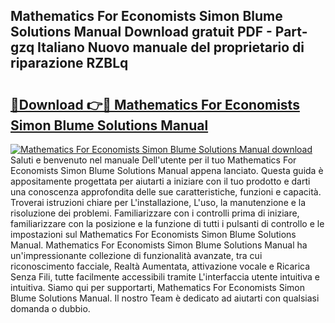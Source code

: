 ## Mathematics For Economists Simon Blume Solutions Manual Download gratuit PDF - Part-gzq Italiano Nuovo manuale del proprietario di riparazione RZBLq

# <h2><a href="http://dfgh8f4.blite.top/?on=Mathematics+For+Economists+Simon+Blume+Solutions+Manual">🔗Download 👉🔴 Mathematics For Economists Simon Blume Solutions Manual</a></h2>

[![Mathematics For Economists Simon Blume Solutions Manual download](https://i.imgur.com/lujVjoI.png)](http://dfgh8f4.blite.top/?on=Mathematics+For+Economists+Simon+Blume+Solutions+Manual)
Saluti e benvenuto nel manuale Dell'utente per il tuo Mathematics For Economists Simon Blume Solutions Manual appena lanciato. Questa guida è appositamente progettata per aiutarti a iniziare con il tuo prodotto e darti una conoscenza approfondita delle sue caratteristiche, funzioni e capacità. Troverai istruzioni chiare per L'installazione, L'uso, la manutenzione e la risoluzione dei problemi. Familiarizzare con i controlli prima di iniziare, familiarizzare con la posizione e la funzione di tutti i pulsanti di controllo e le impostazioni sul Mathematics For Economists Simon Blume Solutions Manual. Mathematics For Economists Simon Blume Solutions Manual ha un'impressionante collezione di funzionalità avanzate, tra cui riconoscimento facciale, Realtà Aumentata, attivazione vocale e Ricarica Senza Fili, tutte facilmente accessibili tramite L'interfaccia utente intuitiva e intuitiva. Siamo qui per supportarti, Mathematics For Economists Simon Blume Solutions Manual. Il nostro Team è dedicato ad aiutarti con qualsiasi domanda o dubbio.
